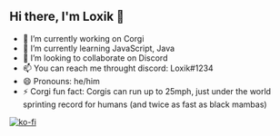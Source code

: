 ## Hi there, I'm Loxik 👋

- 🔭 I’m currently working on Corgi
- 🌱 I’m currently learning JavaScript, Java
- 👯 I’m looking to collaborate on Discord
- 📫 You can reach me throught discord: Loxik#1234
- 😄 Pronouns: he/him
- ⚡ Corgi fun fact: Corgis can run up to 25mph, just under the world sprinting record for humans (and twice as fast as black mambas)

[![ko-fi](https://ko-fi.com/img/githubbutton_sm.svg)](https://ko-fi.com/T6T4FZAYZ)
